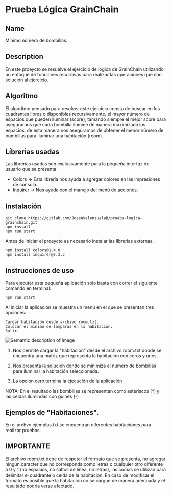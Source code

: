# Prueba Lógica GrainChain


## Name
Mínimo número de bombillas.

## Description
En este proeycto se resuelve el ejercicio de lógica de GrainChain utilizando un enfoque de funciones recursivas para realizar las operaciones que dan solución al ejercicio.

## Algoritmo
El algoritmo pensado para resolver este ejercicio consta de buscar en los cuadrantes libres o disponibles recursivamente, el mayor número de espacios que pueden iluminar (score), tamando siempre el mejor score para asegurarnos que cada bombilla ilumine de manera maximizada los espacios, de esta manera nos aseguramos de obtener el menor número de bombillas para iluminar una habitación (room).

## Líbrerias usadas
Las librerías usadas son exclusivamente para la pequeña interfaz de usuario que se presenta.

- Colors -> Esta librería nos ayuda a agregar colores en las impresiones de consola.
- Inquirer -> Nos ayuda con el manejo del menú de acciones.

## Instalación
```
git clone https://gitlab.com/JoseAValenzuelaB/prueba-logica-grainchain.git
npm install
npm run start
```


Antes de iniciar el proeycto es necesario instalar las librerias externas.

```
npm install colors@1.4.0
npm install inquirer@7.3.3
```

## Instrucciones de uso
Para ejecutar esta pequeña aplicación solo basta con correr el siguiente comando en terminal:
```
npm run start
```
Al iniciar la aplicación se muestra un menú en el que se presentan tres opciones:
```
Cargar habitación desde archivo room.txt.
Colocar el mínimo de lamparas en la habitación.
Salir.
```

![Semantic description of image](https://gitlab.com/JoseAValenzuelaB/prueba-logica-grainchain/-/raw/develop/menú_inicial.png)

1. Nos permite cargar la "habitación" desde el archivo room.txt donde se encuentra una matriz que representa la habitación con ceros y unos.

2. Nos presenta la solución donde se mínimiza el número de bombillas para iluminar la habitación seleccionada.

3. La opción cero termina la ejecución de la aplicación.

NOTA: En el resultado las bombillas se representan como asteriscos (*) y las celdas ilumindas con guines (-)

## Ejemplos de "Habitaciones".
En el archvo ejemplos.txt se encuentran diferentes habitaciones para realizar pruebas.

## IMPORTANTE
El archivo room.txt debe de respetar el formato que se presenta, no agregar ningún caracter que no corresponda como letras o cualquier otro diferente a 0 y 1 (no espacios, no saltos de línea, no letras), las comas se utilizan para delimitar el cuadrante o celda de la habitación. En caso de modificar el formato es posible que la habitación no se cargue de manera adecuada y el resultado podría verse afectado.
